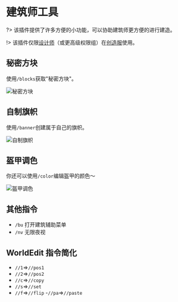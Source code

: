 # 建筑师工具

?> 该插件提供了许多方便的小功能，可以协助建筑师更方便的进行建造。

!> 该插件仅限[设计师](/welcome/groups.md#designer)（或更高级权限组）在[创造服](/servers/creative.md)使用。

## 秘密方块

使用`/blocks`获取"秘密方块"。

![秘密方块](https://mimaru-jp.oss-ap-northeast-1.aliyuncs.com/images/bu-secret-blocks.png)

## 自制旗帜

使用`/banner`创建属于自己的旗帜。

![自制旗帜](https://mimaru-jp.oss-ap-northeast-1.aliyuncs.com/images/bu-banner-creator.gif)

## 盔甲调色

你还可以使用`/color`编辑盔甲的颜色～

![盔甲调色](https://mimaru-jp.oss-ap-northeast-1.aliyuncs.com/images/bu-leather-color.gif)

## 其他指令

- `/bu` 打开建筑辅助菜单
- `/nv` 无限夜视

## WorldEdit 指令简化

- `//1`⇒`//pos1`
- `//2`⇒`//pos2`
- `//c`⇒`//copy`
- `//s`⇒`//set`
- `//f`⇒`//flip`
-`//pa`⇒`//paste`

